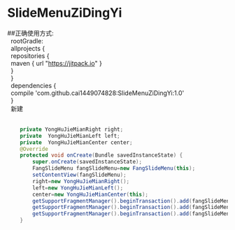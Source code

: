 # SlideMenuZiDingYi
##正确使用方式:<br/>  
  rootGradle:<br/>  
    allprojects {<br/>  
        repositories {<br/>  
            maven { url "https://jitpack.io" }<br/>  
        }<br/>  
    }<br/>  
    dependencies {<br/>  
    compile 'com.github.cai1449074828:SlideMenuZiDingYi:1.0'<br/>  
}<br/>  
新建<br/>  
```Java
    private YongHuJieMianRight right;
    private  YongHuJieMianLeft left;
    private  YongHuJieMianCenter center;
    @Override
    protected void onCreate(Bundle savedInstanceState) {
        super.onCreate(savedInstanceState);
        FangSlideMenu fangSlideMenu=new FangSlideMenu(this);
        setContentView(fangSlideMenu);
        right=new YongHuJieMianRight();
        left=new YongHuJieMianLeft();
        center=new YongHuJieMianCenter(this);
        getSupportFragmentManager().beginTransaction().add(fangSlideMenu.frameLayout3.getId(),right).commit();
        getSupportFragmentManager().beginTransaction().add(fangSlideMenu.frameLayout2.getId(),left).commit();
        getSupportFragmentManager().beginTransaction().add(fangSlideMenu.frameLayout1.getId(),center).commit();
    }
   
